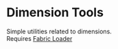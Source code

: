 # Dimension Tools
 Simple utilities related to dimensions.  
 Requires [Fabric Loader](https://fabricmc.net/use/)
